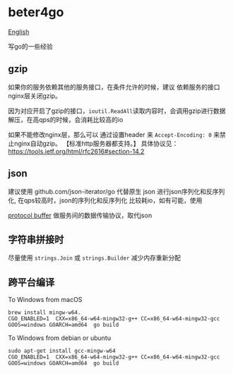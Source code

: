 # beter4go

[English](https://github.com/huyinghuan/beter4go/edit/master/README_en.md)

写go的一些经验

## gzip

如果你的服务依赖其他的服务接口，在条件允许的时候，建议 依赖服务的接口  nginx层关闭gzip。

因为对应开启了gzip的接口，`ioutil.ReadAll`读取内容时，会调用gzip进行数据解压，在高qps的时候，会消耗比较高的io

如果不能修改nginx层，那么可以 通过设置header 来 `Accept-Encoding: 0` 来禁止nginx自动gzip。 【标准http服务器都支持。】
具体协议见： https://tools.ietf.org/html/rfc2616#section-14.2


## json

建议使用 github.com/json-iterator/go 代替原生 json 进行json序列化和反序列化, 在qps较高时，json的序列化和反序列化 比较耗io，如有可能，使用

[protocol buffer](https://developers.google.com/protocol-buffers/docs/gotutorial) 做服务间的数据传输协议，取代json

## 字符串拼接时

尽量使用 `strings.Join` 或 `strings.Builder` 减少内存重新分配 


## 跨平台编译

To Windows from macOS

```
brew install mingw-w64.
CGO_ENABLED=1  CXX=x86_64-w64-mingw32-g++ CC=x86_64-w64-mingw32-gcc GOOS=windows GOARCH=amd64  go build 
```

To Windows from debian or ubuntu 
```
sudo apt-get install gcc-mingw-w64
CGO_ENABLED=1  CXX=x86_64-w64-mingw32-g++ CC=x86_64-w64-mingw32-gcc GOOS=windows GOARCH=amd64  go build 
```

